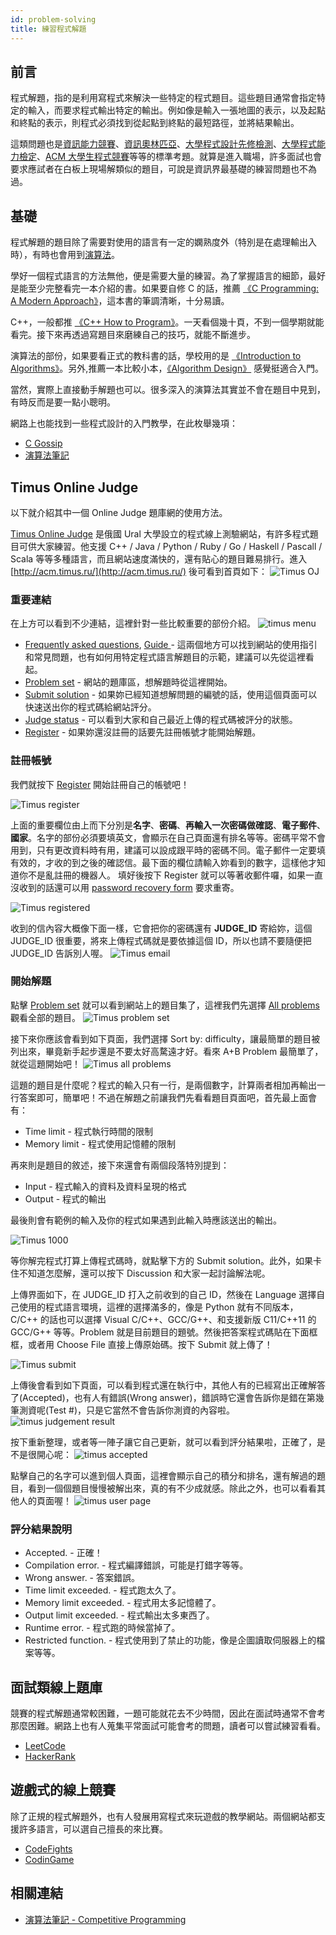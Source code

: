 ```yaml
---
id: problem-solving
title: 練習程式解題
---
```


## 前言

程式解題，指的是利用寫程式來解決一些特定的程式題目。這些題目通常會指定特定的輸入，而要求程式輸出特定的輸出。例如像是輸入一張地圖的表示，以及起點和終點的表示，則程式必須找到從起點到終點的最短路徑，並將結果輸出。

這類問題也是[資訊能力競賽](https://zh.wikipedia.org/zh-tw/%E9%AB%98%E7%B4%9A%E4%B8%AD%E5%AD%B8%E6%95%B8%E7%90%86%E5%8F%8A%E8%B3%87%E8%A8%8A%E5%AD%B8%E7%A7%91%E8%83%BD%E5%8A%9B%E7%AB%B6%E8%B3%BD)、[資訊奧林匹亞](https://en.wikipedia.org/wiki/International_Olympiad_in_Informatics)、[大學程式設計先修檢測](https://apcs.csie.ntnu.edu.tw)、[大學程式能力檢定](https://cpe.cse.nsysu.edu.tw/)、[ACM 大學生程式競賽](https://en.wikipedia.org/wiki/ACM_International_Collegiate_Programming_Contest)等等的標準考題。就算是進入職場，許多面試也會要求應試者在白板上現場解類似的題目，可說是資訊界最基礎的練習問題也不為過。

## 基礎

程式解題的題目除了需要對使用的語言有一定的嫻熟度外（特別是在處理輸出入時），有時也會用到[演算法](https://en.wikipedia.org/wiki/Algorithm)。

學好一個程式語言的方法無他，便是需要大量的練習。為了掌握語言的細節，最好是能至少完整看完一本介紹的書。如果要自修 C 的話，推薦  [《C Programming: A Modern Approach》](http://knking.com/books/c2/index.html)，這本書的筆調清晰，十分易讀。

C++，一般都推 [《C++ How to Program》](https://www.pearson.com/us/higher-education/product/Deitel-C-How-to-Program-10th-Edition/9780134448237.html)。一天看個幾十頁，不到一個學期就能看完。接下來再透過寫題目來磨練自己的技巧，就能不斷進步。

演算法的部份，如果要看正式的教科書的話，學校用的是 [《Introduction to Algorithms》](https://mitpress.mit.edu/books/introduction-algorithms-third-edition)。另外,推薦一本比較小本，[《Algorithm Design》](https://www.goodreads.com/book/show/145055.Algorithm_Design) 感覺挺適合入門。

當然，實際上直接動手解題也可以。很多深入的演算法其實並不會在題目中見到，有時反而是要一點小聰明。

網路上也能找到一些程式設計的入門教學，在此枚舉幾項：

*   [C Gossip](https://openhome.cc/Gossip/CGossip/)
*   [演算法筆記](http://www.csie.ntnu.edu.tw/~u91029/index.html)

## Timus Online Judge

以下就介紹其中一個 Online Judge 題庫網的使用方法。

[Timus Online Judge](http://acm.timus.ru) 是俄國 Ural 大學設立的程式線上測驗網站，有許多程式題目可供大家練習。他支援 C++ / Java / Python / Ruby / Go / Haskell / Pascall / Scala 等等多種語言，而且網站速度滿快的，還有貼心的題目難易排行。進入 [http://acm.timus.ru/](http://acm.timus.ru/) 後可看到首頁如下：
![Timus OJ](assets/timus1.png)

### 重要連結

在上方可以看到不少連結，這裡針對一些比較重要的部份介紹。
![timus menu](assets/timus-menu.png)

*   [Frequently asked questions](http://acm.timus.ru/help.aspx?topic=faq), [Guide
](http://acm.timus.ru/help.aspx?topic=judge) - 
這兩個地方可以找到網站的使用指引和常見問題，也有如何用特定程式語言解題目的示範，建議可以先從這裡看起。
*   [Problem set](http://acm.timus.ru/problemset.aspx) - 
網站的題庫區，想解題時從這裡開始。
*   [Submit solution](http://acm.timus.ru/submit.aspx) - 
如果妳已經知道想解問題的編號的話，使用這個頁面可以快速送出你的程式碼給網站評分。
*   [Judge status](http://acm.timus.ru/status.aspx) - 
可以看到大家和自己最近上傳的程式碼被評分的狀態。
*   [Register](http://acm.timus.ru/register.aspx) - 
如果妳還沒註冊的話要先註冊帳號才能開始解題。

### 註冊帳號

我們就按下 [Register](http://acm.timus.ru/register.aspx) 開始註冊自己的帳號吧！

![Timus register](assets/timus2.png)

上面的重要欄位由上而下分別是**名字**、**密碼**、**再輸入一次密碼做確認**、**電子郵件**、**國家**。名字的部份必須要填英文，會顯示在自己頁面還有排名等等。密碼平常不會用到，只有更改資料時有用，建議可以設成跟平時的密碼不同。電子郵件一定要填有效的，才收的到之後的確認信。最下面的欄位請輸入妳看到的數字，這樣他才知道你不是亂註冊的機器人。 填好後按下 Register 就可以等著收郵件囉，如果一直沒收到的話還可以用 [password recovery form](http://acm.timus.ru/authedit.aspx) 要求重寄。

![Timus registered](assets/timus3.png)

收到的信內容大概像下面一樣，它會把你的密碼還有 **JUDGE_ID** 寄給妳，這個 JUDGE_ID 很重要，將來上傳程式碼就是要依據這個 ID，所以也請不要隨便把 JUDGE_ID 告訴別人喔。
![Timus email](assets/timus4.png)

### 開始解題

點擊 [Problem set](http://acm.timus.ru/problemset.aspx) 就可以看到網站上的題目集了，這裡我們先選擇 [All problems](http://acm.timus.ru/problemset.aspx?space=1&amp;page=all) 觀看全部的題目。
![Timus problem set](assets/timus5.png)

接下來你應該會看到如下頁面，我們選擇 Sort by: difficulty，讓最簡單的題目被列出來，畢竟新手起步還是不要太好高騖遠才好。看來 A+B Problem 最簡單了，就從這題開始吧！
![Timus all problems](assets/timus6.png)

這題的題目是什麼呢？程式的輸入只有一行，是兩個數字，計算兩者相加再輸出一行答案即可，簡單吧！不過在解題之前讓我們先看看題目頁面吧，首先最上面會有：

*   Time limit - 程式執行時間的限制
*   Memory limit - 程式使用記憶體的限制

再來則是題目的敘述，接下來還會有兩個段落特別提到：

*   Input - 程式輸入的資料及資料呈現的格式
*   Output - 程式的輸出

最後則會有範例的輸入及你的程式如果遇到此輸入時應該送出的輸出。

![Timus 1000](assets/timus7.png)

等你解完程式打算上傳程式碼時，就點擊下方的 Submit solution。此外，如果卡住不知道怎麼解，還可以按下 Discussion 和大家一起討論解法呢。

上傳界面如下，在 JUDGE_ID 打入之前收到的自己 ID，然後在 Language 選擇自己使用的程式語言環境，這裡的選擇滿多的，像是 Python 就有不同版本，C/C++ 的話也可以選擇 Visual C/C++、GCC/G++、和支援新版 C11/C++11 的 GCC/G++ 等等。Problem 就是目前題目的題號。然後把答案程式碼貼在下面框框，或者用 Choose File 直接上傳原始碼。按下 Submit 就上傳了！

![Timus submit](assets/timus8.png)

上傳後會看到如下頁面，可以看到程式還在執行中，其他人有的已經寫出正確解答了(Accepted)，也有人有錯誤(Wrong answer)，錯誤時它還會告訴你是錯在第幾筆測資呢(Test #)，只是它當然不會告訴你測資的內容啦。
![timus judgement result](assets/timus9.png)

按下重新整理，或者等一陣子讓它自己更新，就可以看到評分結果啦，正確了，是不是很開心呢：
![timus accepted](assets/timus10.png)

點擊自己的名字可以進到個人頁面，這裡會顯示自己的積分和排名，還有解過的題目，看到一個個題目慢慢被解出來，真的有不少成就感。除此之外，也可以看看其他人的頁面喔！
![timus user page](assets/timus11.png)

### 評分結果說明

*   Accepted. - 正確！
*   Compilation error. - 程式編譯錯誤，可能是打錯字等等。
*   Wrong answer. - 答案錯誤。
*   Time limit exceeded. - 程式跑太久了。
*   Memory limit exceeded. - 程式用太多記憶體了。
*   Output limit exceeded. - 程式輸出太多東西了。
*   Runtime error. - 程式跑的時候當掉了。
*   Restricted function. - 程式使用到了禁止的功能，像是企圖讀取伺服器上的檔案等等。

## 面試類線上題庫

競賽的程式解題通常較困難，一題可能就花去不少時間，因此在面試時通常不會考那麼困難。網路上也有人蒐集平常面試可能會考的問題，讀者可以嘗試練習看看。

*   [LeetCode](https://leetcode.com/)
*   [HackerRank](https://hackerrank.com/)

## 遊戲式的線上競賽

除了正規的程式解題外，也有人發展用寫程式來玩遊戲的教學網站。兩個網站都支援許多語言，可以選自己擅長的來比賽。

* [CodeFights](https://codefights.com)
* [CodinGame](https://www.codingame.com/games)

## 相關連結

*   [演算法筆記 - Competitive Programming](http://www.csie.ntnu.edu.tw/~u91029/Algorithm.html#5)
